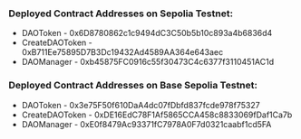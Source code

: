 ### Deployed Contract Addresses on Sepolia Testnet:

- DAOToken - 0x6D8780862c1c9494dC3C50b5b10c893a4b6836d4
- CreateDAOToken - 0xB711Ee75895D7B3Dc19432Ad4589AA364e643aec
- DAOManager - 0xb45875FC0916c55f30473C4c6377f3110451AC1d

### Deployed Contract Addresses on Base Sepolia Testnet:

- DAOToken - 0x3e75F50f610DaA4dc07fDbfd837fcde978f75327
- CreateDAOToken - 0xDE16EdC78F1Af5865CCA458c8833069fDaf1Ca7b
- DAOManager - 0xE0f8479Ac93371fC7978A0F7d0321caabf1cd5FA
